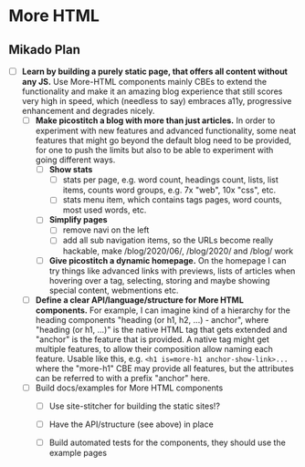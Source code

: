 # More HTML

## Mikado Plan

- [ ] **Learn by building a purely static page, that offers all content without any JS.**
  Use More-HTML components mainly CBEs to extend the functionality and make it an amazing 
  blog experience that still scores very high in speed, which (needless to say)
  embraces a11y, progressive enhancement and degrades nicely.
  - [ ] **Make picostitch a blog with more than just articles.**
    In order to experiment with new features and advanced functionality, some neat features that
    might go beyond the default blog need to be provided, for one to push the limits but also to
    be able to experiment with going different ways.
    - [ ] **Show stats**
      - [ ] stats per page, e.g. word count, headings count, lists, list items, counts word groups, e.g. 7x "web", 10x "css", etc.
      - [ ] stats menu item, which contains tags pages, word counts, most used words, etc.   
    - [ ] **Simplify pages**
      - [ ] remove navi on the left
      - [ ] add all sub navigation items, so the URLs become really hackable, make /blog/2020/06/, /blog/2020/ and /blog/ work
    - [ ] **Give picostitch a dynamic homepage.**
      On the homepage I can try things like advanced links with previews, lists of articles when hovering
      over a tag, selecting, storing and maybe showing special content, webmentions etc. 
  - [ ] **Define a clear API/language/structure for More HTML components.**
    For example, I can imagine kind of a hierarchy for the heading components "heading (or h1, h2, ...) - anchor", where 
    "heading (or h1, ...)" is the native HTML tag that gets extended and "anchor" is the feature that is
    provided. A native tag might get multiple features, to allow their composition allow naming each feature.
    Usable like this, e.g. `<h1 is=more-h1 anchor-show-link>...` where the "more-h1" CBE may provide all
    features, but the attributes can be referred to with a prefix "anchor" here.
  - [ ] Build docs/examples for More HTML components
    - [ ] Use site-stitcher for building the static sites!?
    - [ ] Have the API/structure (see above) in place
    - [ ] Build automated tests for the components, they should use the example pages
       